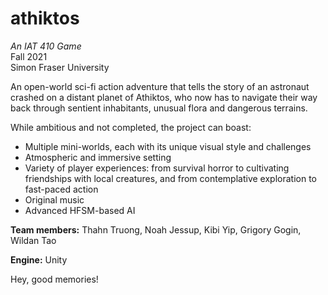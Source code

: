 # athiktos
_An IAT 410 Game_  
Fall 2021  
Simon Fraser University

An open-world sci-fi action adventure that tells the story of an astronaut 
crashed on a distant planet of Athiktos, who now has to navigate their way back
through sentient inhabitants, unusual flora and dangerous terrains. 

While ambitious and not completed, the project can boast:
  - Multiple mini-worlds, each with its unique visual style and challenges
  - Atmospheric and immersive setting
  - Variety of player experiences: from survival horror to cultivating friendships with local creatures, and from contemplative exploration to fast-paced action
  - Original music
  - Advanced HFSM-based AI
  
**Team members:**
Thahn Truong, Noah Jessup, Kibi Yip, Grigory Gogin, Wildan Tao

**Engine:** Unity

Hey, good memories!
